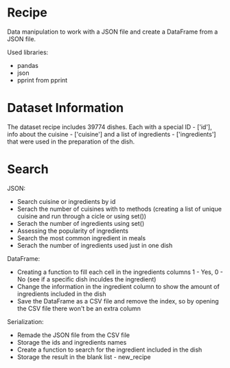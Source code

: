 # Recipe

Data manipulation to work with a JSON file and create a DataFrame from a JSON file.

Used libraries:
  - pandas
  - json
  - pprint from pprint

# Dataset Information

The dataset recipe includes 39774 dishes. Each with a special ID - ['id'],
info about the cuisine - ['cuisine'] and a list of ingredients - ['ingredients'] that were used in the preparation of the dish.

# Search

JSON:
  - Search cuisine or ingredients by id
  - Serach the number of cuisines with to methods (creating a list of unique cuisine and run through a cicle or using set())
  - Serach the number of ingredients using set()
  - Assessing the popularity of ingredients
  - Search the most common ingredient in meals
  - Serach the number of ingredients used just in one dish

DataFrame:
  - Creating a function to fill each cell in the ingredients columns 1 - Yes, 0 - No (see if a specific dish inculdes the ingredient)
  - Change the information in the ingredient column to show the amount of ingredients included in the dish
  - Save the DataFrame as a CSV file and remove the index, so by opening the CSV file there won't be an extra column
 
Serialization:
  - Remade the JSON file from the CSV file
  - Storage the ids and ingredients names
  - Create a function to search for the ingredient included in the dish
  - Storage the result in the blank list - new_recipe
